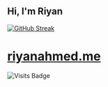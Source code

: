 ## Hi, I'm Riyan

[![GitHub Streak](https://github-readme-streak-stats.herokuapp.com/?user=riyanah)](https://git.io/streak-stats)

# [riyanahmed.me](https://riyanahmed.me)

![Visits Badge](https://badges.pufler.dev/visits/riyanah/riyanah)
